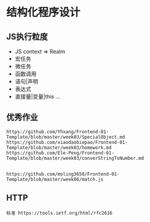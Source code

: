 # 结构化程序设计

## JS执行粒度

* JS context => Realm
* 宏任务
* 微任务
* 函数调用
* 语句|声明
* 表达式
* 直接量|变量|this ...

## 优秀作业

    https://github.com/Yhxang/Frontend-01-Template/blob/master/week03/SpecialObject.md
    https://github.com/xiaodaobiepao/Frontend-01-Template/blob/master/week03/homework.md
    https://github.com/Ele-Peng/Frontend-01-Template/blob/master/week03/converStringToNumber.md


    https://github.com/moling3650/Frontend-01-Template/blob/master/week06/match.js

## HTTP

    标准 https://tools.ietf.org/html/rfc2616